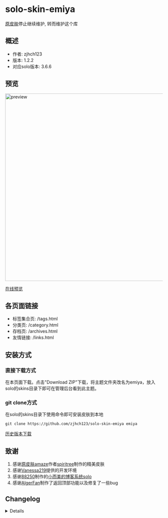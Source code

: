 # solo-skin-emiya

[原皮肤](https://github.com/zjhch123/solo-skin-amaze)停止继续维护, 转而维护这个库

## 概述

- 作者: zjhch123
- 版本: 1.2.2
- 对应solo版本: 3.6.6

## 预览

<img src="https://image.hduzplus.xyz/image/1557897716540.jpg" alt="preview" width="600">

[在线预览](https://blog.hduzplus.xyz?from=github_page)

## 各页面链接

- 标签集合页: /tags.html
- 分类页: /category.html
- 存档页: /archives.html
- 友情链接: /links.html

## 安装方式

### 直接下载方式

在本页面下载。点击"Download ZIP"下载，将主题文件夹改名为emiya，放入solo的skins目录下即可在管理后台看到此主题。

### git clone方式

在solo的skins目录下使用命令即可安装皮肤到本地

```shell
git clone https://github.com/zjhch123/solo-skin-emiya emiya
```

[历史版本下载](https://github.com/zjhch123/solo-skin-emiya/releases)

## 致谢

1. 感谢[原皮肤amaze](https://github.com/spiritree/typecho-theme-amaze)作者[spiritree](https://github.com/spiritree)制作的精美皮肤
2. 感谢[Vanessa219](https://github.com/Vanessa219)提供的开发环境
3. 感谢[88250](https://github.com/88250)制作的[小而美的博客系统solo](https://github.com/b3log/solo)
4. 感谢[AlgerFan](https://github.com/AlgerFan)制作了返回顶部功能以及修复了一些bug

## Changelog

<details>

### 1.0.0

1. 重构css/scss、js，重写部分css样式与js逻辑，删除不必要的js逻辑
2. 重构模板文件，模板更通用化
3. 遵循社区皮肤开发规范

### 1.0.1

1. 增加移动端字体大小与行间距

### 1.1.0

1. 增加文章页面分享功能 - 微博、QQ空间、微信
2. 更换头图为更清晰的图片

### 1.1.1

1. 优化在小屏手机下的样式

### 1.1.2

1. 修复文章标题在小屏手机下不换行的bug
2. 增加打zip包脚本

### 1.1.3

1. 优化在小屏手机下的样式

### 1.1.4

1. 评论模块 - 优化在小屏手机下的样式

### 1.1.5

1. 修复代码块过长导致的溢出问题

### 1.1.6

1. 优化部分样式
2. 评论mouseover事件取消，改为click显示高亮

### 1.2.0

1. 增加返回顶部功能 （感谢[AlgerFan](https://github.com/AlgerFan)
2. 增加分类页面，链接: `/category.html`
3. 增加文章目录
4. 移除默认添加的导航栏
5. 修复部分样式问题

### 1.2.1

1. 修复目录样式问题

### 1.2.2

1. 修复存档页面当某个月份文章数为0时的显示问题

</details>
